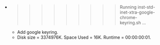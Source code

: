 * >>>>>>>>> Running inst-std-inet-xtra-google-chrome-keyring.sh ...
  * Add google keyring.
  * Disk size = 3374976K. Space Used = 16K. Runtime = 00:00:00:01.
